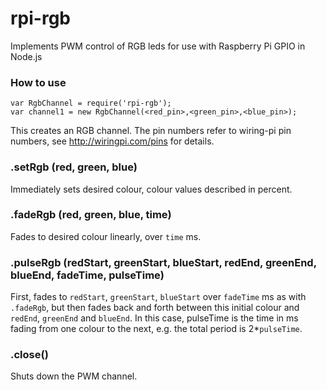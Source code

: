 # rpi-rgb
Implements PWM control of RGB leds for use with Raspberry Pi GPIO in Node.js

### How to use
```
var RgbChannel = require('rpi-rgb');
var channel1 = new RgbChannel(<red_pin>,<green_pin>,<blue_pin>);
```
This creates an RGB channel. The pin numbers refer to wiring-pi pin numbers, see http://wiringpi.com/pins for details.

### .setRgb (red, green, blue)
Immediately sets desired colour, colour values described in percent.

### .fadeRgb (red, green, blue, time)
Fades to desired colour linearly, over `time` ms.

### .pulseRgb (redStart, greenStart, blueStart, redEnd, greenEnd, blueEnd, fadeTime, pulseTime)
First, fades to `redStart`, `greenStart`, `blueStart` over `fadeTime` ms as with `.fadeRgb`, but then fades back and forth between this initial colour and `redEnd`, `greenEnd` and `blueEnd`. In this case, pulseTime is the time in ms fading from one colour to the next, e.g. the total period is 2*`pulseTime`.

### .close()
Shuts down the PWM channel.

